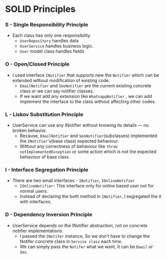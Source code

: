 # SOLID Principles

### S - Single Responsibility Principle
* Each class has only one responsibility
    * `UserRepository` handles data
    * `UserService` handles business logic.
    * `User` model class handles fields

### O - Open/Closed Principle
* I used interface `INotifier` that supports new the `Notifier` which can be extended without modification of existing code.
    * `EmailNotifier` and `SmsNotifier` are the current existing concrete class or we can say notifier classes.
    * If we want add any extension like `WhatsappNotifier` , we can add implement the interface to the class without affecting other codes.

### L - Liskov Substitution Principle
* UserService can use any INotifier without knowing its details — no broken behavior.
    * Because, `EmailNotifier` and `SmsNotifier`(subclasses) implemented the `INotifier`'s(base class) expected behaviour.
    * Without any correctness of behaviour like `throw notImplementedException` or some action which is not the expected behaviour of base class.

### I - Interface Segregation Principle
* There are two small interfaces - `INotifier`, `IOnlineNotifier`
    * `IOnlineNotifier`- This interface only for online based user not for normal users.
    * Instead of declaring the both method in `INotifier`, I segregated the it with interfaces.

### D - Dependency Inversion Principle
* UserService depends on the INotifier abstraction, not on concrete notifier implementations.
    * I passed the `INotifer` instance, So we don't have to change the Notifer concrete class in `Service class` each time.
    * We can simply pass the `Notifer` what we want, It can be `Email` or `Sms`.